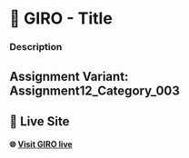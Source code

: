 # 📜 GIRO - Title

### Description

## Assignment Variant: Assignment12_Category_003

## 🔗 Live Site

#### 🌐 [Visit GIRO live](https://ph-assignment-12-c3db9.web.app)
